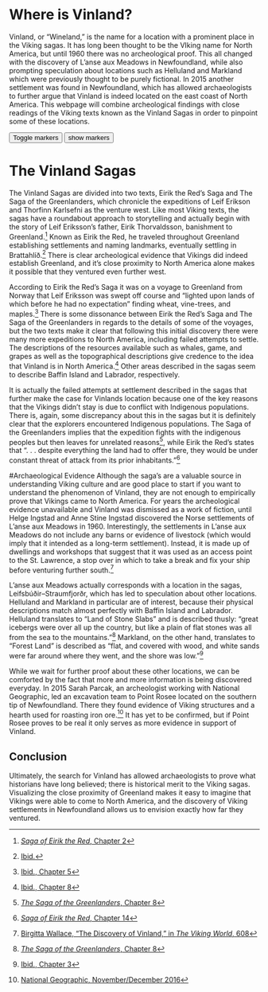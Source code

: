# Where is Vinland?
Vinland, or “Wineland,” is the name for a location with a prominent place in the Viking sagas. It has long been thought to be the VIking name for North America, but until 1960 there was no archeological proof. This all changed with the discovery of L’anse aux Meadows in Newfoundland, while also prompting speculation about locations such as Helluland and Markland which were previously thought to be purely fictional. In 2015 another settlement was found in Newfoundland, which has allowed archaeologists to further argue that Vinland is indeed located on the east coast of North America. This webpage will combine archeological findings with close readings of the Viking texts known as the Vinland Sagas in order to pinpoint some of these locations.






<div class="markers">
  <!-- these buttons hide/show all the markers  -->
  <!-- to hide/show blue or red markers instead, change my_markers below to blue_markers
       to red_markers.  If you have defined your own color (or other) arrays, use those instead -->
  <button onclick="toggleMarkers(my_markers, my_map)" class="rounded" id="hide">Toggle markers</button>
  <button onclick="showMarkers(my_markers, my_map)" id="show"> show markers</button>
</div>
  <div id="mapcontainer">
    <div id="map_canvas"></div>
  </div>
  <div id="map_legend"></div>
</div>










# The Vinland Sagas

The Vinland Sagas are divided into two texts, Eirik the Red’s Saga and The Saga of the Greenlanders, which chronicle the expeditions of Leif Erikson and Thorfinn Karlsefni as the venture west. Like most Viking texts, the sagas have a roundabout approach to storytelling and actually begin with the story of Leif Eriksson’s father, Eirik Thorvaldsson, banishment to Greenland.[^1] Known as Eirik the Red, he traveled throughout Greenland establishing settlements and naming landmarks, eventually settling in Brattahlíð.[^2] There is clear archeological evidence that Vikings did indeed establish Greenland, and it’s close proximity to North America alone makes it possible that they ventured even further west.

According to Eirik the Red’s Saga it was on a voyage to Greenland from Norway that Leif Eriksson was swept off course and “lighted upon lands of which before he had no expectation” finding wheat, vine-trees, and maples.[^3] There is some dissonance between Eirik the Red’s Saga and The Saga of the Greenlanders in regards to the details of some of the voyages, but the two texts make it clear that following this initial discovery there were many more expeditions to North America, including failed attempts to settle. The descriptions of the resources available such as whales, game, and grapes as well as the topographical descriptions give credence to the idea that Vinland is in North America.[^4] Other areas described in the sagas seem to describe Baffin Island and Labrador, respectively.  

It is actually the failed attempts at settlement described in the sagas that further make the case for Vinlands location because one of the key reasons that the Vikings didn’t stay is due to conflict with Indigenous populations. There is, again, some discrepancy about this in the sagas but it is definitely clear that the explorers encountered Indigenous populations. The Saga of the Greenlanders implies that the expedition fights with the indigenous peoples but then leaves for unrelated reasons[^5], while Eirik the Red’s states that “. . . despite everything the land had to offer there, they would be under constant threat of attack from its prior inhabitants.”[^6]

#Archaeological Evidence
Although the saga’s are a valuable source in understanding Viking culture and are good place to start if you want to understand the phenomenon of Vinland, they are not enough to empirically prove that Vikings came to North America. For years the archeological evidence unavailable and Vinland was dismissed as a work of fiction, until Helge Ingstad and Anne Stine Ingstad discovered the Norse settlements of L’anse aux Meadows in 1960. Interestingly, the settlements in L’anse aux Meadows do not include any barns or evidence of livestock (which would imply that it intended as a long-term settlement). Instead, it is made up of dwellings and workshops that suggest that it was used as an access point to the St. Lawrence, a stop over in which to take a break and fix your ship before venturing further south.[^7]

L’anse aux Meadows actually corresponds with a location in the sagas, Leifsbúðir–Straumfjorðr, which has led to speculation about other locations. Helluland and Markland in particular are of interest, because their physical descriptions match almost perfectly with Baffin Island and Labrador. Helluland translates to “Land of Stone Slabs” and is described thusly: “great icebergs were over all up the country, but like a plain of flat stones was all from the sea to the mountains.”[^8] Markland, on the other hand, translates to “Forest Land” is described as “flat, and covered with wood, and white sands were far around where they went, and the shore was low.”[^9]

While we wait for further proof about these other locations, we can be comforted by the fact that more and more information is being discovered everyday. In 2015 Sarah Parcak, an archeologist working with National Geographic, led an excavation team to Point Rosee located on the southern tip of Newfoundland. There they found evidence of Viking structures and a hearth used for roasting iron ore.[^10] It has yet to be confirmed, but if Point Rosee proves to be real it only serves as more evidence in support of Vinland.

## Conclusion

Ultimately, the search for Vinland has allowed archaeologists to prove what historians have long believed; there is historical merit to the Viking sagas. Visualizing the close proximity of Greenland makes it easy to imagine that Vikings were able to come to North America, and the discovery of Viking settlements in Newfoundland allows us to envision exactly how far they ventured.


[^1]: [_Saga of Eirik the Red_, Chapter 2](http://sagadb.org/eiriks_saga_rauda.en)
[^2]: [Ibid.](http://sagadb.org/eiriks_saga_rauda.en)
[^3]: [Ibid., Chapter 5](http://sagadb.org/eiriks_saga_rauda.en)
[^4]: [Ibid., Chapter 8](http://sagadb.org/eiriks_saga_rauda.en)
[^5]: [_The Saga of the Greenlanders_, Chapter 8](https://notendur.hi.is/haukurth/utgafa/greenlanders.html)
[^6]: [_Saga of Eirik the Red_, Chapter 14](http://sagadb.org/eiriks_saga_rauda.en)
[^7]: [Birgitta Wallace, “The Discovery of Vinland,” in _The Viking World_, 608](https://www.routledgehandbooks.com/doi/10.4324/9780203412770.ch44)
[^8]: [_The Saga of the Greenlanders_, Chapter 8](https://notendur.hi.is/haukurth/utgafa/greenlanders.html)
[^9]: [Ibid., Chapter 3](https://notendur.hi.is/haukurth/utgafa/greenlanders.html)
[^10]:[National Geographic, November/December 2016](https://www.nationalgeographic.com/archaeology-and-history/magazine/2016/11-12/space-archaeology-viking-settlement-excavation-canada/)
